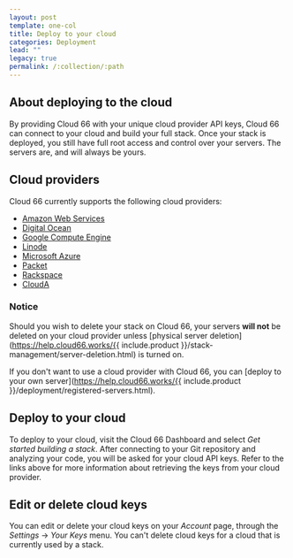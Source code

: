 ```yaml
---
layout: post
template: one-col
title: Deploy to your cloud
categories: Deployment
lead: ""
legacy: true
permalink: /:collection/:path
---
```



## About deploying to the cloud

By providing Cloud 66 with your unique cloud provider API keys, Cloud 66 can connect to your cloud and build your full stack. Once your stack is deployed, you still have full root access and control over your servers. The servers are, and will always be yours.


## Cloud providers

Cloud 66 currently supports the following cloud providers:

*   [Amazon Web Services](cloud-aws.html)
*   [Digital Ocean](cloud-do.html)
*   [Google Compute Engine](cloud-gce.html)
*   [Linode](cloud-linode.html)
*   [Microsoft Azure](cloud-azure.html)
*   [Packet](cloud-packet.html)
*   [Rackspace](cloud-rackspace.html)
*   [CloudA](cloud-clouda.html)

### Notice

Should you wish to delete your stack on Cloud 66, your servers **will not** be deleted on your cloud provider unless [physical server deletion](https://help.cloud66.works/{{ include.product }}/stack-management/server-deletion.html) is turned on.

If you don't want to use a cloud provider with Cloud 66, you can [deploy to your own server](https://help.cloud66.works/{{ include.product }}/deployment/registered-servers.html).

## Deploy to your cloud

To deploy to your cloud, visit the Cloud 66 Dashboard and select _Get started building a stack_. After connecting to your Git repository and analyzing your code, you will be asked for your cloud API keys. Refer to the links above for more information about retrieving the keys from your cloud provider.


## Edit or delete cloud keys

You can edit or delete your cloud keys on your _Account_ page, through the _Settings_ -> _Your Keys_ menu. You can't delete cloud keys for a cloud that is currently used by a stack.

